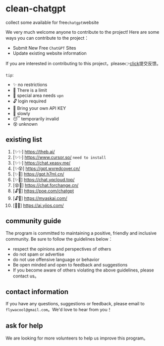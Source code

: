 # clean-chatgpt
collect some available for free`chatgpt`website

We very much welcome anyone to contribute to the project! Here are some ways you can contribute to the project：

* Submit New Free `ChatGPT` Sites
* Update existing website information

If you are interested in contributing to this project，please👉[click](https://github.com/modaye/clean-chatgpt/issues)提交反馈。


``tip``:
* ✨ no restrictions
* 🍭 There is a limit
* 📡 special area needs ``vpn``
* 🔓 login required
* 🔑 Bring your own API KEY
* 🦥 slowly
* 😴 temporarily invalid
* 😵 unknown

## existing list
1. [✨✨]       https://theb.ai/
2. [✨✨]       https://www.cursor.so/    `need to install`
3. [✨✨]          https://chat.xeasy.me/
4. [✨😵]          https://gpt.wxredcover.cn/
5. [✨🦥]       https://gpt.h7ml.cn/
6. [✨🦥]       https://chat.yqcloud.top/
7. [😵🦥]            https://chat.forchange.cn/
8. [🔓📡]       https://poe.com/chatgpt
9. [🔓🍭]          https://myaskai.com/
10. [🔑🔑]       https://ai.yiios.com/ 

## community guide
The program is committed to maintaining a positive, friendly and inclusive community. Be sure to follow the guidelines below：

* respect the opinions and perspectives of others
* do not spam or advertise
* do not use offensive language or behavior
* Be open minded and open to feedback and suggestions
* If you become aware of others violating the above guidelines, please contact us。

## contact information
If you have any questions, suggestions or feedback, please email to `flywacool@gmail.com`。We'd love to hear from you！

## ask for help
We are looking for more volunteers to help us improve this program。
